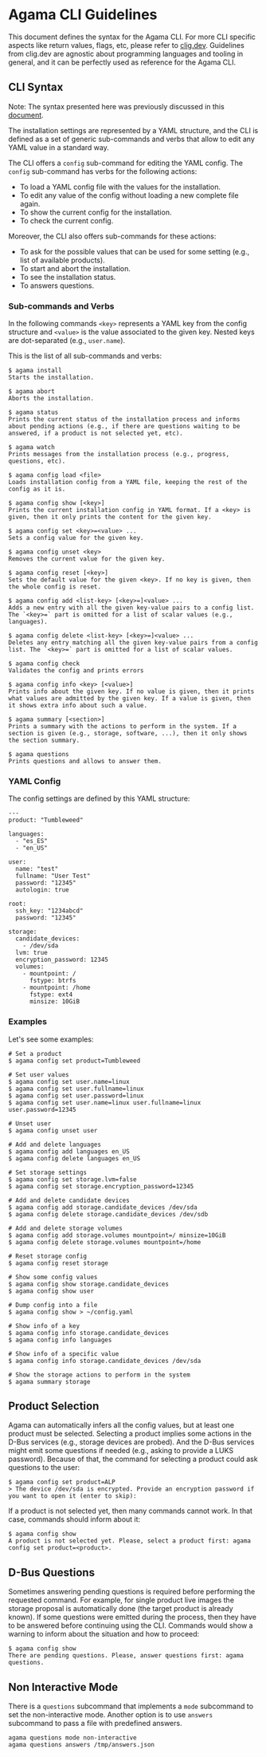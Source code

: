 # Agama CLI Guidelines

This document defines the syntax for the Agama CLI. For more CLI specific aspects like return values, flags, etc, please refer to [clig.dev](https://clig.dev/). Guidelines from clig.dev are agnostic about programming languages and tooling in general, and it can be perfectly used as reference for the Agama CLI.

## CLI Syntax

Note: The syntax presented here was previously discussed in this [document](https://gist.github.com/joseivanlopez/808c2be0cf668b4b457fc5d9ec20dc73).

The installation settings are represented by a YAML structure, and the CLI is defined as a set of generic sub-commands and verbs that allow to edit any YAML value in a standard way.

The CLI offers a `config` sub-command for editing the YAML config. The `config` sub-command has verbs for the following actions:

* To load a YAML config file with the values for the installation.
* To edit any value of the config without loading a new complete file again.
* To show the current config for the installation.
* To check the current config.

Moreover, the CLI also offers sub-commands for these actions:

* To ask for the possible values that can be used for some setting (e.g., list of available products).
* To start and abort the installation.
* To see the installation status.
* To answers questions.

### Sub-commands and Verbs

In the following commands `<key>` represents a YAML key from the config structure and `<value>` is the value associated to the given key. Nested keys are dot-separated (e.g., `user.name`).

This is the list of all sub-commands and verbs:

~~~
$ agama install
Starts the installation.

$ agama abort
Aborts the installation.

$ agama status
Prints the current status of the installation process and informs about pending actions (e.g., if there are questions waiting to be answered, if a product is not selected yet, etc).

$ agama watch
Prints messages from the installation process (e.g., progress, questions, etc).

$ agama config load <file>
Loads installation config from a YAML file, keeping the rest of the config as it is.

$ agama config show [<key>]
Prints the current installation config in YAML format. If a <key> is given, then it only prints the content for the given key.

$ agama config set <key>=<value> ...
Sets a config value for the given key.

$ agama config unset <key>
Removes the current value for the given key.

$ agama config reset [<key>]
Sets the default value for the given <key>. If no key is given, then the whole config is reset.

$ agama config add <list-key> [<key>=]<value> ...
Adds a new entry with all the given key-value pairs to a config list. The `<key>=` part is omitted for a list of scalar values (e.g., languages).

$ agama config delete <list-key> [<key>=]<value> ...
Deletes any entry matching all the given key-value pairs from a config list. The `<key>=` part is omitted for a list of scalar values.

$ agama config check
Validates the config and prints errors

$ agama config info <key> [<value>]
Prints info about the given key. If no value is given, then it prints what values are admitted by the given key. If a value is given, then it shows extra info about such a value.

$ agama summary [<section>]
Prints a summary with the actions to perform in the system. If a section is given (e.g., storage, software, ...), then it only shows the section summary.

$ agama questions
Prints questions and allows to answer them.

~~~

### YAML Config

The config settings are defined by this YAML structure:

~~~
---
product: "Tumbleweed"

languages:
  - "es_ES"
  - "en_US"

user:
  name: "test"
  fullname: "User Test"
  password: "12345"
  autologin: true

root:
  ssh_key: "1234abcd"
  password: "12345"

storage:
  candidate_devices:
    - /dev/sda
  lvm: true
  encryption_password: 12345
  volumes:
    - mountpoint: /
      fstype: btrfs
    - mountpoint: /home
      fstype: ext4
      minsize: 10GiB
~~~

### Examples

Let's see some examples:

~~~
# Set a product
$ agama config set product=Tumbleweed

# Set user values
$ agama config set user.name=linux
$ agama config set user.fullname=linux
$ agama config set user.password=linux
$ agama config set user.name=linux user.fullname=linux user.password=12345

# Unset user
$ agama config unset user

# Add and delete languages
$ agama config add languages en_US
$ agama config delete languages en_US

# Set storage settings
$ agama config set storage.lvm=false
$ agama config set storage.encryption_password=12345

# Add and delete candidate devices
$ agama config add storage.candidate_devices /dev/sda
$ agama config delete storage.candidate_devices /dev/sdb

# Add and delete storage volumes
$ agama config add storage.volumes mountpoint=/ minsize=10GiB
$ agama config delete storage.volumes mountpoint=/home

# Reset storage config
$ agama config reset storage

# Show some config values
$ agama config show storage.candidate_devices
$ agama config show user

# Dump config into a file
$ agama config show > ~/config.yaml

# Show info of a key
$ agama config info storage.candidate_devices
$ agama config info languages

# Show info of a specific value
$ agama config info storage.candidate_devices /dev/sda

# Show the storage actions to perform in the system
$ agama summary storage
~~~

## Product Selection

Agama can automatically infers all the config values, but at least one product must be selected. Selecting a product implies some actions in the D-Bus services (e.g., storage devices are probed). And the D-Bus services might emit some questions if needed (e.g., asking to provide a LUKS password). Because of that, the command for selecting a product could ask questions to the user:

~~~
$ agama config set product=ALP
> The device /dev/sda is encrypted. Provide an encryption password if you want to open it (enter to skip):
~~~

If a product is not selected yet, then many commands cannot work. In that case, commands should inform about it:

~~~
$ agama config show
A product is not selected yet. Please, select a product first: agama config set product=<product>.
~~~

## D-Bus Questions

Sometimes answering pending questions is required before performing the requested command. For example, for single product live images the storage proposal is automatically done (the target product is already known). If some questions were emitted during the process, then they have to be answered before continuing using the CLI. Commands would show a warning to inform about the situation and how to proceed:

~~~
$ agama config show
There are pending questions. Please, answer questions first: agama questions.
~~~

## Non Interactive Mode

There is a `questions` subcommand that implements a `mode` subcommand to set the non-interactive mode. Another option is to use `answers` subcommand to pass a file with
predefined answers.

~~~
agama questions mode non-interactive
agama questions answers /tmp/answers.json
~~~
